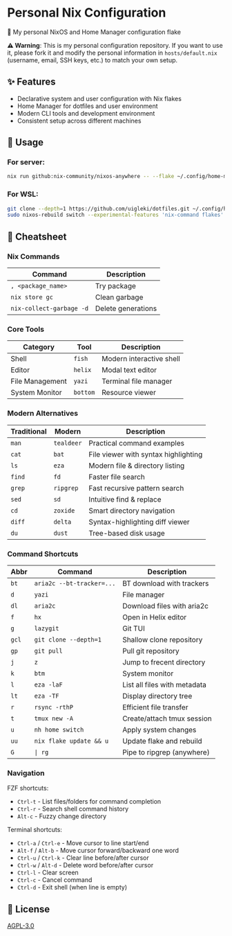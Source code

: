 # Personal Nix Configuration

🌸 My personal NixOS and Home Manager configuration flake

**⚠️ Warning**: This is my personal configuration repository. If you want to use it, please fork it and modify the personal information in `hosts/default.nix` (username, email, SSH keys, etc.) to match your own setup.

## ✨ Features

- Declarative system and user configuration with Nix flakes
- Home Manager for dotfiles and user environment
- Modern CLI tools and development environment
- Consistent setup across different machines

## 🚀 Usage

### For server:

```bash
nix run github:nix-community/nixos-anywhere -- --flake ~/.config/home-manager#nazuna --target-host <user>@<host>
```

### For WSL:

```bash
git clone --depth=1 https://github.com/uigleki/dotfiles.git ~/.config/home-manager
sudo nixos-rebuild switch --experimental-features 'nix-command flakes' --flake ~/.config/home-manager#nixos
```

## 📝 Cheatsheet

### Nix Commands

| Command                  | Description        |
| ------------------------ | ------------------ |
| `, <package_name>`       | Try package        |
| `nix store gc`           | Clean garbage      |
| `nix-collect-garbage -d` | Delete generations |

### Core Tools

| Category        | Tool     | Description              |
| --------------- | -------- | ------------------------ |
| Shell           | `fish`   | Modern interactive shell |
| Editor          | `helix`  | Modal text editor        |
| File Management | `yazi`   | Terminal file manager    |
| System Monitor  | `bottom` | Resource viewer          |

### Modern Alternatives

| Traditional | Modern     | Description                          |
| ----------- | ---------- | ------------------------------------ |
| `man`       | `tealdeer` | Practical command examples           |
| `cat`       | `bat`      | File viewer with syntax highlighting |
| `ls`        | `eza`      | Modern file & directory listing      |
| `find`      | `fd`       | Faster file search                   |
| `grep`      | `ripgrep`  | Fast recursive pattern search        |
| `sed`       | `sd`       | Intuitive find & replace             |
| `cd`        | `zoxide`   | Smart directory navigation           |
| `diff`      | `delta`    | Syntax-highlighting diff viewer      |
| `du`        | `dust`     | Tree-based disk usage                |

### Command Shortcuts

| Abbr  | Command                   | Description                  |
| ----- | ------------------------- | ---------------------------- |
| `bt`  | `aria2c --bt-tracker=...` | BT download with trackers    |
| `d`   | `yazi`                    | File manager                 |
| `dl`  | `aria2c`                  | Download files with aria2c   |
| `f`   | `hx`                      | Open in Helix editor         |
| `g`   | `lazygit`                 | Git TUI                      |
| `gcl` | `git clone --depth=1`     | Shallow clone repository     |
| `gp`  | `git pull`                | Pull git repository          |
| `j`   | `z`                       | Jump to frecent directory    |
| `k`   | `btm`                     | System monitor               |
| `l`   | `eza -laF`                | List all files with metadata |
| `lt`  | `eza -TF`                 | Display directory tree       |
| `r`   | `rsync -rthP`             | Efficient file transfer      |
| `t`   | `tmux new -A`             | Create/attach tmux session   |
| `u`   | `nh home switch`          | Apply system changes         |
| `uu`  | `nix flake update && u`   | Update flake and rebuild     |
| `G`   | `\| rg`                   | Pipe to ripgrep (anywhere)   |

### Navigation

FZF shortcuts:

- `Ctrl-t` - List files/folders for command completion
- `Ctrl-r` - Search shell command history
- `Alt-c` - Fuzzy change directory

Terminal shortcuts:

- `Ctrl-a` / `Ctrl-e` - Move cursor to line start/end
- `Alt-f` / `Alt-b` - Move cursor forward/backward one word
- `Ctrl-u` / `Ctrl-k` - Clear line before/after cursor
- `Ctrl-w` / `Alt-d` - Delete word before/after cursor
- `Ctrl-l` - Clear screen
- `Ctrl-c` - Cancel command
- `Ctrl-d` - Exit shell (when line is empty)

## 📄 License

[AGPL-3.0](LICENSE)

